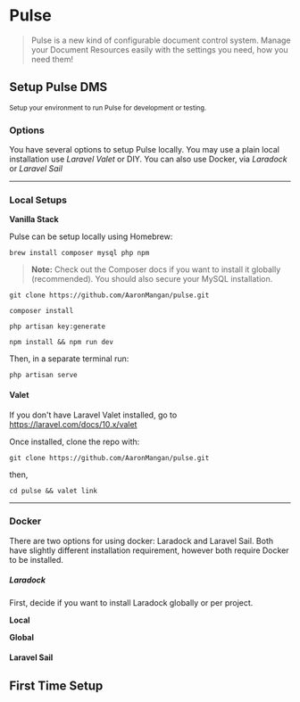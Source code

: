 # Pulse

> Pulse is a new kind of configurable document control system.
> Manage your Document Resources easily with the settings you need, how you need them!

## Setup Pulse DMS

<small class="text text-muted">Setup your environment to run Pulse for development or testing.</small>

### **Options**

You have several options to setup Pulse locally. You may use a plain local installation use *Laravel Valet* or DIY. You can also use Docker,
via *Laradock* or *Laravel Sail*

___

### Local Setups

**Vanilla Stack**

Pulse can be setup locally using Homebrew:

`brew install composer mysql php npm`

> **Note:** Check out the Composer docs if you want to install it globally (recommended). You should also secure your MySQL installation.

`git clone https://github.com/AaronMangan/pulse.git`

`composer install`

`php artisan key:generate`

`npm install && npm run dev`

Then, in a separate terminal run:

`php artisan serve`

#### Valet

If you don't have Laravel Valet installed, go to https://laravel.com/docs/10.x/valet

Once installed, clone the repo with:

`git clone https://github.com/AaronMangan/pulse.git`

then,

`cd pulse && valet link`

---

### Docker

There are two options for using docker: Laradock and Laravel Sail. Both have slightly different installation requirement, however both require Docker to be installed.

##### Laradock
    
First, decide if you want to install Laradock globally or per project.

**Local**

**Global**

#### Laravel Sail

## First Time Setup
